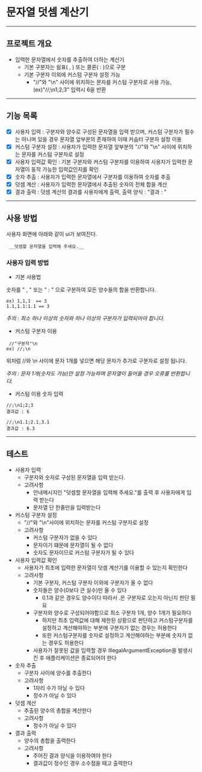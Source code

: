 # 문자열 덧셈 계산기

---

## 프로젝트 개요
* 입력한 문자열에서 숫자를 추출하여 더하는 계산기
  * 기본 구분자는 쉼표( , ) 또는 콜론( : )으로 구분
  * 기본 구분자 이외에 커스텀 구분자 설정 가능
    * "//"와 "\n" 사이에 위치하는 문자를 커스텀 구분자로 사용 가능, (ex)"//;\n1;2;3" 입력시 6을 반환

---

## 기능 목록
- [x] 사용자 입력 : 구분자와 양수로 구성된 문자열을 입력 받으며, 커스텀 구분자가 필수는 아니며 있을 경우 문자열 앞부분의 존재하여 이때 커슴터 구분자 설정 이용
- [x] 커스텀 구분자 설정 : 사용자가 입력한 문자열 앞부분의 "//"와 "\n" 사이에 위치하는 문자를 커스텀 구분자로 설정
- [x] 사용자 입력값 확인 : 기본 구분자와 커스텀 구분자를 이용하여 사용자가 입력한 문자열이 동작 가능한 입력값인지를 확인
- [X] 숫자 추출 : 사용자가 입력한 문자열에서 구분자를 이용하여 숫자를 추출
- [X] 덧셈 계산 : 사용자가 입력한 문자열에서 추출된 숫자의 전체 합을 계산
- [X] 결과 출력 : 덧셈 계산의 결과를 사용자에게 출력, 출력 양식 : "결과 : "

---

## 사용 방법
사용자 화면에 아래와 같이 ui가 보여진다. 
<pre><code> __덧셈할 문자열을 입력해 주세요.__ </code></pre>

### 사용자 입력 방법
- 기본 사용법

숫자를 " , " 또는 " : " 으로 구분하여 모든 양수들의 합을 반환합니다.
<pre><code>ex) 1,1,1  == 3
1.1,1.1:1.1 == 3</code></pre>
_주의 : 최소 하나 이상의 숫자와 하나 이상의 구분자가 입력되어야 합니다._

- 커스텀 구분자 이용
<pre><code> //"구분자"\n
ex) //;\n</code></pre>
위처럼 //와 \n 사이에 문자 1개를 넣으면 해당 문자가 추가로 구분자로 설정 됩니다.

_주의 : 문자 1개(숫자도 가능)만 설정 가능하며 문자열이 들어올 경우 오류를 반환합니다._

- 커스텀 이용 숫자 입력
<pre><code>//;\n1;2;3
결과값 : 6

//;\n1.1;2.1,3.1
결과값 : 6.3
</code></pre>



---

## 테스트
- 사용자 입력
  - 구분자와 숫자로 구성된 문자열을 입력 받는다.
  - 고려사항
    - 안내메시지인 "덧셈할 문자열을 입력해 주세요."를 출력 후 사용자에게 입력 받는다
    - 문자열 단 한줄만을 입력받는다
- 커스텀 구분자 설정
  - "//"와 "\n"사이에 위치하는 문자를 커스텀 구분자로 설정
  - 고려사항
    - 커스텀 구분자가 없을 수 있다
    - 문자이기 떄문에 문자열이 될 수 없다
    - 숫자도 문자이므로 커스텀 구분자가 될 수 있다
- 사용자 입력값 확인
  - 사용자가 최초에 입력한 문자열이 덧셈 계산기를 이용할 수 있는지 확인한다
  - 고려사항
    - 기본 구분자, 커스텀 구분자 이외에 구분자가 올 수 없다
    - 숫자들은 양수(0보다 큰 실수)만 올 수 있다
      - 0.1과 같은 경우도 양수이다 따라서 .은 구분자로 오는지 아닌지 판단 필요
    - 구분자와 양수로 구성되어야함으로 최소 구분자 1개, 양수 1개가 필요하다
      - 하지만 최초 입력값에 대해 제한된 상황으로 판단하고 커스텀구분자를 설정하고 계산해야하는 부분에 구분자가 없는 경우는 허용한다
      - 또한 커스텀구분자를 숫자로 설정하고 계산해야하는 부분에 숫자가 없는 경우도 허용한다
    - 사용자가 잘못된 값을 입력할 경우 IllegalArgumentException을 발생시킨 후 애플리케이션은 종료되어야 한다
- 숫자 추출
  - 구분자 사이에 양수를 추출한다
  - 고려사항
    - 1자리 수가 아닐 수 있다
    - 정수가 아닐 수 있다
- 덧셈 계산
  - 추출된 양수의 총합을 계산한다
  - 고려사항
    - 정수가 아닐 수 있다
- 결과 출력
  - 양수의 총합을 출력한다
  - 고려사항
    - 주어진 결과 양식을 이용하여야 한다
    - 결과값이 정수인 경우 소수점을 때고 출력한다
